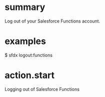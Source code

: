 # summary

Log out of your Salesforce Functions account.

# examples

$ sfdx logout:functions

# action.start

Logging out of Salesforce Functions
